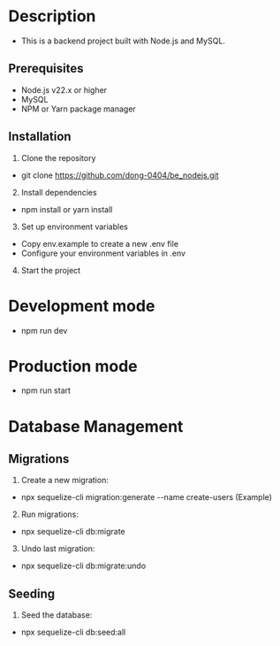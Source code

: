 # Description
- This is a backend project built with Node.js and MySQL.

## Prerequisites
* Node.js v22.x or higher
* MySQL
* NPM or Yarn package manager

## Installation
1. Clone the repository
- git clone https://github.com/dong-0404/be_nodejs.git
2. Install dependencies
- npm install or yarn install
3. Set up environment variables
- Copy env.example to create a new .env file
- Configure your environment variables in .env
4. Start the project
# Development mode
- npm run dev
# Production mode
- npm run start

# Database Management

## Migrations
1. Create a new migration:
- npx sequelize-cli migration:generate --name create-users (Example)
2. Run migrations:
- npx sequelize-cli db:migrate
3. Undo last migration:
- npx sequelize-cli db:migrate:undo

## Seeding
1. Seed the database:
- npx sequelize-cli db:seed:all


